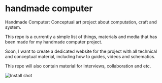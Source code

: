 # handmade computer
Handmade Computer: Conceptual art project about computation, craft and system. 

This repo is a currently a simple list of things, materials and media that has been made for my handmade computer project. 

Soon, I want to create a dedicated website for the project with all technical and conceptual material, including how to guides, videos and schematics.

This repo will also contain material for interviews, collaboration and etc.

![Install shot](https://farm1.staticflickr.com/344/18308862959_f0d2f5c598_z.jpg)

